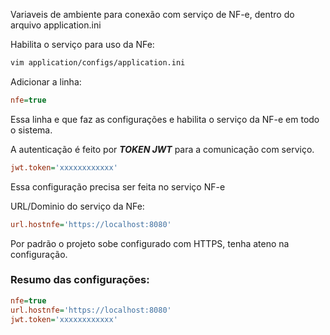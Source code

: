 Variaveis de ambiente para conexão com serviço de NF-e, dentro do arquivo application.ini

Habilita o serviço para uso da NFe:

``` sh
vim application/configs/application.ini
```

Adicionar a linha:
``` ini
nfe=true
```
Essa linha e que faz as configurações e habilita o serviço da NF-e em todo o sistema.


A autenticação &eacute; feito por ***TOKEN JWT*** para a comunicação com serviço.
``` ini
jwt.token='xxxxxxxxxxxx'
```
Essa configuração precisa ser feita no serviço NF-e

URL/Dominio do serviço da NFe:

``` ini
url.hostnfe='https://localhost:8080'
```
Por padrão o projeto sobe configurado com HTTPS, tenha ateno na configuração.

### Resumo das configurações:
``` ini
nfe=true
url.hostnfe='https://localhost:8080'
jwt.token='xxxxxxxxxxxx'

```
